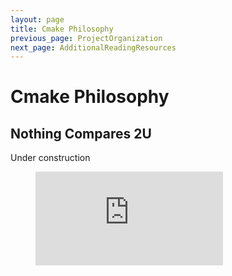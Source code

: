 ```yaml
---
layout: page
title: Cmake Philosophy
previous_page: ProjectOrganization
next_page: AdditionalReadingResources
---
```

# Cmake Philosophy

## Nothing Compares 2U

Under construction

<!-- blank line -->
<figure class="video_container">
  <iframe src="https://www.youtube.com/embed/0-EF60neguk" frameborder="0" allowfullscreen="true"> </iframe>
</figure>
<!-- blank line -->
